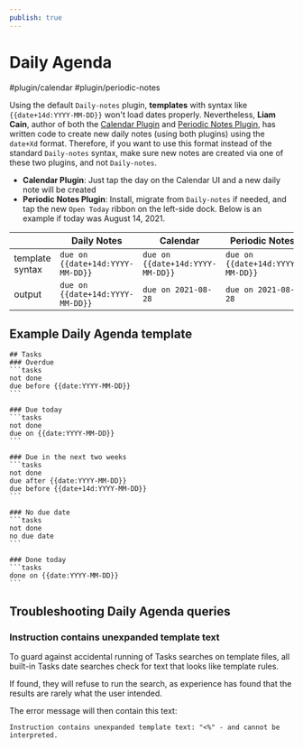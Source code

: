 ```yaml
---
publish: true
---
```


# Daily Agenda

<span class="related-pages">#plugin/calendar #plugin/periodic-notes</span>

Using the default `Daily-notes` plugin, **templates** with syntax like
`{{date+14d:YYYY-MM-DD}}` won't load dates properly. Nevertheless, **Liam Cain**,
author of both the [Calendar Plugin](https://github.com/liamcain/obsidian-calendar-plugin)
and [Periodic Notes Plugin](https://github.com/liamcain/obsidian-periodic-notes), has
written code to create new daily notes (using both plugins) using the `date+Xd` format.
Therefore, if you want to use this format instead of the standard `Daily-notes` syntax,
make sure new notes are created via one of these two plugins, and not `Daily-notes`.

- **Calendar Plugin**: Just tap the day on the Calendar UI and a new daily note will be created
- **Periodic Notes Plugin**: Install, migrate from `Daily-notes` if needed, and tap the new `Open Today` ribbon on the left-side dock. Below is an example if today was August 14, 2021.

|                 | Daily Notes                      | Calendar                         | Periodic Notes                   |
| --------------- | -------------------------------- | -------------------------------- | -------------------------------- |
| template syntax | `due on {{date+14d:YYYY-MM-DD}}` | `due on {{date+14d:YYYY-MM-DD}}` | `due on {{date+14d:YYYY-MM-DD}}` |
| output          | `due on {{date+14d:YYYY-MM-DD}}` | `due on 2021-08-28`              | `due on 2021-08-28`              |

## Example Daily Agenda **template**

    ## Tasks
    ### Overdue
    ```tasks
    not done
    due before {{date:YYYY-MM-DD}}
    ```

    ### Due today
    ```tasks
    not done
    due on {{date:YYYY-MM-DD}}
    ```

    ### Due in the next two weeks
    ```tasks
    not done
    due after {{date:YYYY-MM-DD}}
    due before {{date+14d:YYYY-MM-DD}}
    ```

    ### No due date
    ```tasks
    not done
    no due date
    ```

    ### Done today
    ```tasks
    done on {{date:YYYY-MM-DD}}
    ```

## Troubleshooting Daily Agenda queries

### Instruction contains unexpanded template text

To guard against accidental running of Tasks searches on template files, all built-in Tasks date searches check for text that looks like template rules.

If found, they will refuse to run the search, as experience has found that the results are rarely what the user intended.

The error message will then contain this text:

<!-- snippet: TemplatingPluginTools.test.TemplatingPluginTools_date_templating_error_sample_for_docs.approved.text -->
```text
Instruction contains unexpanded template text: "<%" - and cannot be interpreted.
```
<!-- endSnippet -->
